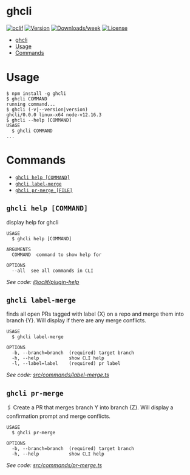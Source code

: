 # ghcli

[![oclif](https://img.shields.io/badge/cli-oclif-brightgreen.svg)](https://oclif.io)
[![Version](https://img.shields.io/npm/v/ghcli.svg)](https://npmjs.org/package/ghcli)
[![Downloads/week](https://img.shields.io/npm/dw/ghcli.svg)](https://npmjs.org/package/ghcli)
[![License](https://img.shields.io/npm/l/ghcli.svg)](https://github.com/makisu/ghcli/blob/master/package.json)

<!-- toc -->

- [ghcli](#ghcli)
- [Usage](#usage)
- [Commands](#commands)
<!-- tocstop -->

# Usage

<!-- usage -->

```sh-session
$ npm install -g ghcli
$ ghcli COMMAND
running command...
$ ghcli (-v|--version|version)
ghcli/0.0.0 linux-x64 node-v12.16.3
$ ghcli --help [COMMAND]
USAGE
  $ ghcli COMMAND
...
```

<!-- usagestop -->

# Commands

<!-- commands -->

- [`ghcli help [COMMAND]`](#ghcli-help-command)
- [`ghcli label-merge`](#ghcli-label-merge)
- [`ghcli pr-merge [FILE]`](#ghcli-pr-merge-file)

## `ghcli help [COMMAND]`

display help for ghcli

```
USAGE
  $ ghcli help [COMMAND]

ARGUMENTS
  COMMAND  command to show help for

OPTIONS
  --all  see all commands in CLI
```

_See code: [@oclif/plugin-help](https://github.com/oclif/plugin-help/blob/v3.1.0/src/commands/help.ts)_

## `ghcli label-merge`

finds all open PRs tagged with label {X} on a repo and merge them into branch {Y}. Will display if there are any merge conflicts.

```
USAGE
  $ ghcli label-merge

OPTIONS
  -b, --branch=branch  (required) target branch
  -h, --help           show CLI help
  -l, --label=label    (required) pr label
```

_See code: [src/commands/label-merge.ts](https://github.com/makisu/ghcli/blob/v0.0.0/src/commands/label-merge.ts)_

## `ghcli pr-merge`

🖇 Create a PR that merges branch Y into branch {Z}. Will display a confirmation prompt and merge conflicts.

```
USAGE
  $ ghcli pr-merge

OPTIONS
  -b, --branch=branch  (required) target branch
  -h, --help           show CLI help
```

_See code: [src/commands/pr-merge.ts](https://github.com/makisu/ghcli/blob/v0.0.0/src/commands/pr-merge.ts)_

<!-- commandsstop -->
